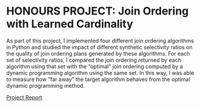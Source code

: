 # HONOURS PROJECT: Join Ordering with Learned Cardinality
As part of this project, I implemented four different join ordering algorithms in Python
and studied the impact of different synthetic selectivity ratios on the quality of join
ordering plans generated by these algorithms. For each set of selectivity ratios, I 
compared the join ordering returned by each algorithm using that set with the “optimal”
join ordering computed by a dynamic programming algorithm using the same set. In
this way, I was able to measure how “far away” the target algorithm behaves from the
optimal dynamic programming method.

[Project Report](https://github.com/akathemix/Join-Ordering-with-Learned-Cardinalities/blob/master/Join%20Ordering%20with%20Learned%20Cardinalities.pdf)
